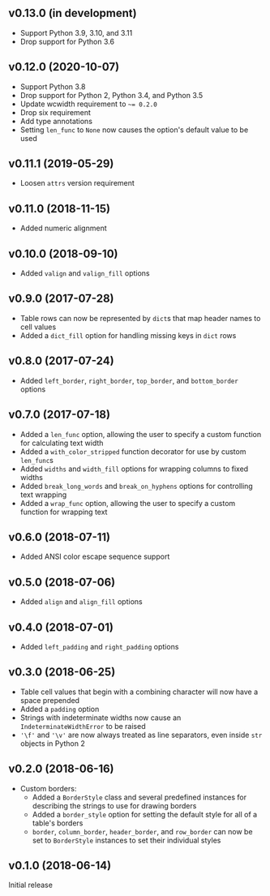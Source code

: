 v0.13.0 (in development)
------------------------
- Support Python 3.9, 3.10, and 3.11
- Drop support for Python 3.6

v0.12.0 (2020-10-07)
--------------------
- Support Python 3.8
- Drop support for Python 2, Python 3.4, and Python 3.5
- Update wcwidth requirement to `~= 0.2.0`
- Drop six requirement
- Add type annotations
- Setting `len_func` to `None` now causes the option's default value to be used

v0.11.1 (2019-05-29)
--------------------
- Loosen `attrs` version requirement

v0.11.0 (2018-11-15)
--------------------
- Added numeric alignment

v0.10.0 (2018-09-10)
--------------------
- Added `valign` and `valign_fill` options

v0.9.0 (2017-07-28)
-------------------
- Table rows can now be represented by `dict`s that map header names to cell
  values
- Added a `dict_fill` option for handling missing keys in `dict` rows

v0.8.0 (2017-07-24)
-------------------
- Added `left_border`, `right_border`, `top_border`, and `bottom_border`
  options

v0.7.0 (2017-07-18)
-------------------
- Added a `len_func` option, allowing the user to specify a custom function for
  calculating text width
- Added a `with_color_stripped` function decorator for use by custom
  `len_func`s
- Added `widths` and `width_fill` options for wrapping columns to fixed widths
- Added `break_long_words` and `break_on_hyphens` options for controlling text
  wrapping
- Added a `wrap_func` option, allowing the user to specify a custom function
  for wrapping text

v0.6.0 (2018-07-11)
-------------------
- Added ANSI color escape sequence support

v0.5.0 (2018-07-06)
-------------------
- Added `align` and `align_fill` options

v0.4.0 (2018-07-01)
-------------------
- Added `left_padding` and `right_padding` options

v0.3.0 (2018-06-25)
-------------------
- Table cell values that begin with a combining character will now have a space
  prepended
- Added a `padding` option
- Strings with indeterminate widths now cause an `IndeterminateWidthError` to
  be raised
- `'\f'` and `'\v'` are now always treated as line separators, even inside
  `str` objects in Python 2

v0.2.0 (2018-06-16)
-------------------
- Custom borders:
    - Added a `BorderStyle` class and several predefined instances for
      describing the strings to use for drawing borders
    - Added a `border_style` option for setting the default style for all of a
      table's borders
    - `border`, `column_border`, `header_border`, and `row_border` can now be
      set to `BorderStyle` instances to set their individual styles

v0.1.0 (2018-06-14)
-------------------
Initial release
